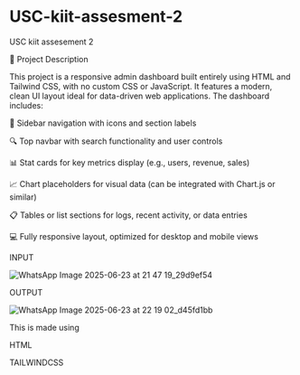 # USC-kiit-assesment-2
USC kiit assesement 2


📝 Project Description


This project is a responsive admin dashboard built entirely using HTML and Tailwind CSS, with no custom CSS or JavaScript. It features a modern, clean UI layout ideal for data-driven web applications. The dashboard includes:

📌 Sidebar navigation with icons and section labels

🔍 Top navbar with search functionality and user controls

📊 Stat cards for key metrics display (e.g., users, revenue, sales)

📈 Chart placeholders for visual data (can be integrated with Chart.js or similar)

📋 Tables or list sections for logs, recent activity, or data entries

💻 Fully responsive layout, optimized for desktop and mobile views

INPUT

![WhatsApp Image 2025-06-23 at 21 47 19_29d9ef54](https://github.com/user-attachments/assets/0d2de8a3-03a5-4495-b1f8-bebfcf768f3f)

OUTPUT

![WhatsApp Image 2025-06-23 at 22 19 02_d45fd1bb](https://github.com/user-attachments/assets/2572972d-acd9-4974-8108-4a89c5e368f4)

This is made using

HTML


TAILWINDCSS
